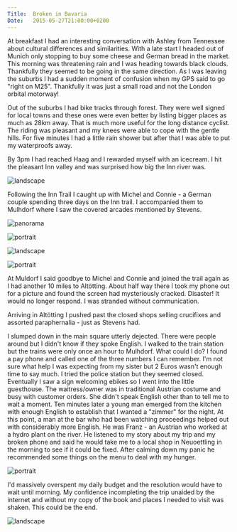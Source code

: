```yaml
---
Title:	Broken in Bavaria
Date:	2015-05-27T21:00:00+0200
---
```


At breakfast I had an interesting conversation with Ashley from Tennessee about cultural differences and similarities. With a late start I headed out of Munich only stopping to buy some cheese and German bread in the market. This morning was threatening rain and I was heading towards black clouds. Thankfully they seemed to be going in the same direction. As I was leaving the suburbs I had a sudden moment of confusion when my GPS said to go "right on M25". Thankfully it was just a small road and not the London orbital motorway!

Out of the suburbs I had bike tracks through forest. They were well signed for local towns and these ones were even better by listing bigger places as much as 28km away. That is much more useful for the long distance cyclist. The riding was pleasant and my knees were able to cope with the gentle hills. For five minutes I had a little rain shower but after that I was able to put my waterproofs away. 

By 3pm I had reached Haag and I rewarded myself with an icecream. I hit the pleasant Inn valley and was surprised how big the Inn river was. 

![landscape](https://farm4.staticflickr.com/3831/18831454043_2ca309e06b_z_d.jpg "Inn river")

Following the Inn Trail I caught up with Michel and Connie - a German couple spending three days on the Inn trail. I accompanied them to Mulhdorf where I saw the covered arcades mentioned by Stevens. 

![panorama](https://farm8.staticflickr.com/7683/17013926264_3083f358c7.jpg "countryside")

![portrait](https://farm1.staticflickr.com/509/19265910719_ef8290d540_z_d.jpg "Maypole")

![landscape](https://farm1.staticflickr.com/497/19264513978_ffe7b1d2be_z_d.jpg "Trinkwasser - drinking water for cyclists")

![portrait](https://farm1.staticflickr.com/390/19445765122_f4e5df1160_z_d.jpg "Flat tree")

At Muldorf I said goodbye to Michel and Connie and joined the trail again as I had another 10 miles to Altötting. About half way there I took my phone out for a picture and found the screen had mysteriously cracked. Disaster! It would no longer respond. I was stranded without communication.

Arriving in Altötting I pushed past the closed shops selling crucifixes and assorted paraphernalia - just as Stevens had.

I slumped down in the main square utterly dejected. There were people around but I didn't know if they spoke English. I walked to the train station but the trains were only once an hour to Mulhdorf. What could I do? I found a pay phone and called one of the three numbers I can remember. I'm not sure what help I was expecting from my sister but 2 Euros wasn't enough time to say much. I tried the police station but they seemed closed. Eventually I saw a sign welcoming ebikes so I went into the little guesthouse. The waitress/owner was in traditional Austrian costume and busy with customer orders. She didn't speak English other than to tell me to wait a moment. Ten minutes later a young man emerged from the kitchen with enough English to establish that I wanted a "zimmer" for the night. At this point, a man at the bar who had been watching proceedings helped out with considerably more English. He was Franz - an Austrian who worked at a hydro plant on the river. He listened to my story about my trip and my broken phone and said he would take me to a local shop in Neuoettling in the morning to see if it could be fixed. After calming down my panic he recommended some things on the menu to deal with my hunger.

![portrait](https://farm1.staticflickr.com/497/19264513978_ffe7b1d2be_z_d.jpg "Fountain in Altötting")

I'd massively overspent my daily budget and the resolution would have to wait until morning. My confidence incompleting the trip unaided by the internet and without my copy of the book and places I needed to visit was shaken. This could be the end.

![landscape](https://farm1.staticflickr.com/432/19264576728_098591350a_z_d.jpg "Main square in Altötting")